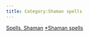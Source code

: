 ```yaml
---
title: Category:Shaman spells
---
```


[Spells, Shaman](Category:Shaman "wikilink") [\*Shaman
spells](Category:Spells "wikilink")